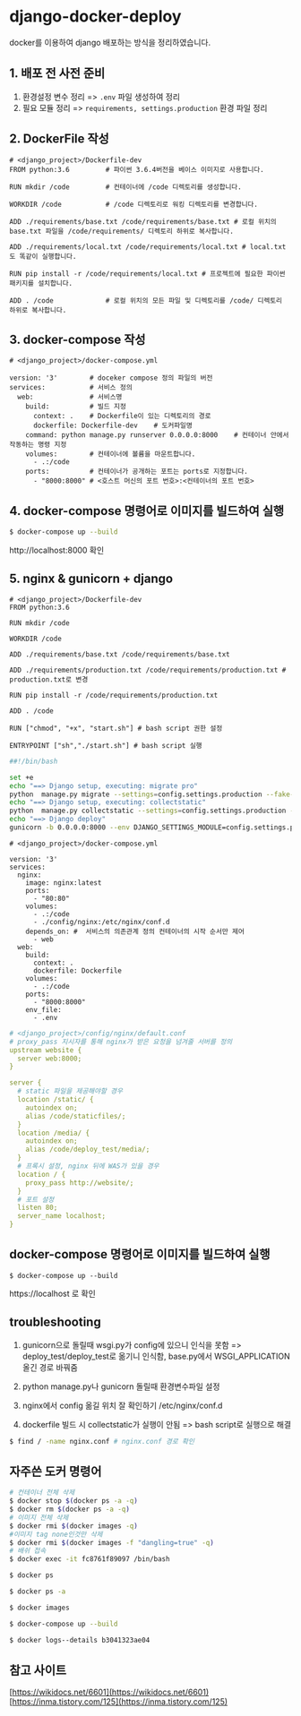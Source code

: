 # django-docker-deploy
docker를 이용하여 django 배포하는 방식을 정리하였습니다.

## 1. 배포 전 사전 준비
1. 환경설정 변수 정리 => `.env` 파일 생성하여 정리   
2. 필요 모듈 정리 => `requirements, settings.production` 환경 파일 정리

## 2. DockerFile 작성
```docker
# <django_project>/Dockerfile-dev
FROM python:3.6 		# 파이썬 3.6.4버전을 베이스 이미지로 사용합니다.

RUN mkdir /code 		# 컨테이너에 /code 디렉토리를 생성합니다.

WORKDIR /code 			# /code 디렉토리로 워킹 디렉토리를 변경합니다.

ADD ./requirements/base.txt /code/requirements/base.txt # 로컬 위치의 base.txt 파일을 /code/requirements/ 디렉토리 하위로 복사합니다.

ADD ./requirements/local.txt /code/requirements/local.txt # local.txt도 똑같이 실행합니다.

RUN pip install -r /code/requirements/local.txt # 프로젝트에 필요한 파이썬 패키지를 설치합니다.

ADD . /code				# 로컬 위치의 모든 파일 및 디렉토리를 /code/ 디렉토리 하위로 복사합니다.
```

## 3. docker-compose 작성
```docker
# <django_project>/docker-compose.yml

version: '3'		# doceker compose 정의 파일의 버전
services:			# 서비스 정의
  web:				# 서비스명
    build:			# 빌드 지정
      context: . 	# Dockerfile이 있는 디렉토리의 경로
      dockerfile: Dockerfile-dev 	# 도커파일명
    command: python manage.py runserver 0.0.0.0:8000 	# 컨테이너 안에서 작동하는 명령 지정
    volumes: 		# 컨테이너에 볼륨을 마운트합니다.
      - .:/code
    ports: 			# 컨테이너가 공개하는 포트는 ports로 지정합니다.
      - "8000:8000" # <호스트 머신의 포트 번호>:<컨테이너의 포트 번호>
```

## 4. docker-compose 명령어로 이미지를 빌드하여 실행
```zsh
$ docker-compose up --build
```
http://localhost:8000 확인

## 5. nginx & gunicorn + django
```docker
# <django_project>/Dockerfile-dev
FROM python:3.6

RUN mkdir /code

WORKDIR /code

ADD ./requirements/base.txt /code/requirements/base.txt

ADD ./requirements/production.txt /code/requirements/production.txt # production.txt로 변경

RUN pip install -r /code/requirements/production.txt

ADD . /code

RUN ["chmod", "+x", "start.sh"] # bash script 권한 설정

ENTRYPOINT ["sh","./start.sh"] # bash script 실행
```

```zsh
##!/bin/bash

set +e 
echo "==> Django setup, executing: migrate pro"
python  manage.py migrate --settings=config.settings.production --fake-initial
echo "==> Django setup, executing: collectstatic"
python  manage.py collectstatic --settings=config.settings.production --noinput -v 3
echo "==> Django deploy"
gunicorn -b 0.0.0.0:8000 --env DJANGO_SETTINGS_MODULE=config.settings.production deploy_test.wsgi:application 
```

```docker
# <django_project>/docker-compose.yml

version: '3'
services:
  nginx:
    image: nginx:latest
    ports:
      - "80:80"
    volumes:
      - .:/code
      - ./config/nginx:/etc/nginx/conf.d
    depends_on:	#  서비스의 의존관계 정의 컨테이너의 시작 순서만 제어 
      - web
  web:
    build:
      context: .
      dockerfile: Dockerfile
    volumes:
      - .:/code
    ports:
      - "8000:8000"
    env_file:
      - .env
```
```yml
# <django_project>/config/nginx/default.conf
# proxy_pass 지시자를 통해 nginx가 받은 요청을 넘겨줄 서버를 정의
upstream website {
  server web:8000;
}

server {
  # static 파일을 제공해야할 경우
  location /static/ {
    autoindex on;
    alias /code/staticfiles/;
  }
  location /media/ {
    autoindex on;
    alias /code/deploy_test/media/;
  }
  # 프록시 설정, nginx 뒤에 WAS가 있을 경우
  location / {
    proxy_pass http://website/;
  }  
  # 포트 설정
  listen 80;
  server_name localhost;
}

```
## docker-compose 명령어로 이미지를 빌드하여 실행

```
$ docker-compose up --build
```
https://localhost 로 확인


## troubleshooting
1. gunicorn으로 돌릴때 wsgi.py가 config에 있으니 인식을 못함 => deploy_test/deploy_test로 옮기니 인식함, base.py에서 WSGI_APPLICATION 올긴 경로 바꿔줌

2. python manage.py나 gunicorn 돌릴때 환경변수파일 설정

3. nginx에서 config 옮길 위치 잘 확인하기 /etc/nginx/conf.d

4. dockerfile 빌드 시 collectstatic가 실행이 안됨 => bash script로 실행으로 해결
```zsh
$ find / -name nginx.conf # nginx.conf 경로 확인
```

## 자주쓴 도커 명령어
```zsh
# 컨테이너 전체 삭제
$ docker stop $(docker ps -a -q)
$ docker rm $(docker ps -a -q)
# 이미지 전체 삭제
$ docker rmi $(docker images -q)
#이미지 tag none인것만 삭제
$ docker rmi $(docker images -f "dangling=true" -q)
# 배쉬 접속
$ docker exec -it fc8761f89097 /bin/bash

$ docker ps

$ docker ps -a

$ docker images

$ docker-compose up --build

$ docker logs--details b3041323ae04
```



## 참고 사이트
[https://wikidocs.net/6601](https://wikidocs.net/6601)  
[https://inma.tistory.com/125](https://inma.tistory.com/125)